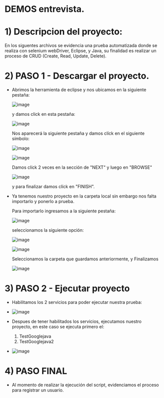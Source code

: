 # DEMOS entrevista.


# 1) Descripcion del proyecto:

En los siguentes archivos se evidencia una prueba automatizada donde se realiza con 
selenium webDriver, Eclipse, y Java, su finalidad es realizar un proceso de CRUD (Create, Read, Update, Delete).



# 2) PASO 1 - Descargar el proyecto.

   - Abrimos la herramienta de eclipse y nos ubicamos en la siguiente pestaña: 
   
     ![image](https://user-images.githubusercontent.com/95291737/201441034-2e1d00c0-9c50-4c93-a7dc-a47f520e38e5.png)
     
     y damos click en esta pestaña:
     
     ![image](https://user-images.githubusercontent.com/95291737/201441192-e1f40f1e-6674-4259-a2b6-efa1ebbb6420.png)
     
     Nos aparecerá la siguiente pestaña y damos clíck en el siguiente símbolo:
     
     ![image](https://user-images.githubusercontent.com/95291737/201441818-a239957f-a08f-4619-8d78-f31a375a2d4b.png)
     
     ![image](https://user-images.githubusercontent.com/95291737/201442449-7806d0ec-bebd-48b8-83e0-ffc2f49ded48.png)
     
     Damos clíck 2 veces en la sección de "NEXT" y luego en "BROWSE"
     
     ![image](https://user-images.githubusercontent.com/95291737/201443601-a58a58c4-8c90-4185-b024-85fdbe3ae14e.png)
     
     y para finalizar damos clíck en "FINISH".
     
  - Ya tenemos nuestro proyecto en la carpeta local sin embargo nos falta importarlo y ponerlo a prueba.
  
    Para importarlo ingresamos a la siguiente pestaña:
    
    ![image](https://user-images.githubusercontent.com/95291737/201444155-fc6f7961-2436-4dd6-89b9-568be774b88c.png)
    
    seleccionamos la siguiente opción:
    
    ![image](https://user-images.githubusercontent.com/95291737/201444636-3913b8d9-68d7-481e-b87f-f9b18eb433be.png)
    
    ![image](https://user-images.githubusercontent.com/95291737/201444755-09f12afe-7a76-407b-a170-8af3f29df028.png)
    
    Seleccionamos la carpeta que guardamos anteriormente, y Finalizamos
    
    ![image](https://user-images.githubusercontent.com/95291737/201444974-2a629a10-603c-46b1-82f0-f63514875e23.png)
    
# 3) PASO 2 - Ejecutar proyecto

   - Habilitamos los 2 servicios para poder ejecutar nuestra prueba: 

   - ![image](https://user-images.githubusercontent.com/95291737/209566660-0d601a94-d29b-4cf8-bc60-306286a54475.png)
   
   - Despues de tener habilitados los servicios, ejecutamos nuestro proyecto, en este caso se ejecuta primero el:
     
     1) TestGooglejava
     2) TestGooglejava2
     
   - ![image](https://user-images.githubusercontent.com/95291737/209567120-3dd3c608-4530-4edf-962f-d70d911b9037.png)

# 4) PASO FINAL 

   - Al momento de realizar la ejecución del script, evidenciamos el proceso para registrar un usuario.


    
    






     
     




   
   


   



   

   
   
   



